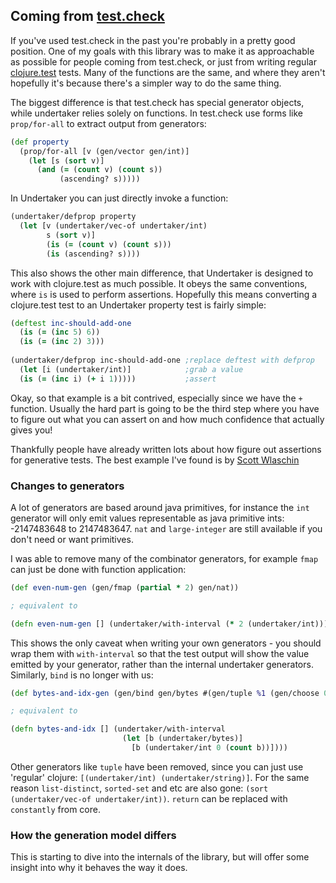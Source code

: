 ## Coming from [test.check](https://github.com/clojure/test.check/)

If you've used test.check in the past you're probably in a pretty good position.
One of my goals with this library was to make it as approachable as possible for people coming from
test.check, or just from writing regular [clojure.test](https://clojure.github.io/clojure/clojure.test-api.html) 
tests. Many of the functions are the same, and where they aren't hopefully it's because there's a simpler way to do
the same thing. 

The biggest difference is that test.check has special generator objects, while undertaker relies solely on
functions. In test.check use forms like `prop/for-all` to extract output from generators:

```clojure
(def property
  (prop/for-all [v (gen/vector gen/int)]
    (let [s (sort v)]
      (and (= (count v) (count s))
           (ascending? s)))))
```

In Undertaker you can just directly invoke a function:

```clojure
(undertaker/defprop property
  (let [v (undertaker/vec-of undertaker/int)
        s (sort v)]
        (is (= (count v) (count s)))
        (is (ascending? s))))
```

This also shows the other main difference, that Undertaker is designed to work with clojure.test as much 
possible. It obeys the same conventions, where `is` is used to perform assertions. Hopefully this means
converting a clojure.test test to an Undertaker property test is fairly simple:

```clojure
(deftest inc-should-add-one
  (is (= (inc 5) 6))
  (is (= (inc 2) 3)))
  
(undertaker/defprop inc-should-add-one ;replace deftest with defprop
  (let [i (undertaker/int)]            ;grab a value
  (is (= (inc i) (+ i 1)))))           ;assert
```

Okay, so that example is a bit contrived, especially since we have the `+` function. 
Usually the hard part is going to be the third step where you have to figure out what you can assert on
and how much confidence that actually gives you!

Thankfully people have already written lots about how figure out assertions for generative tests. 
The best example I've found is by [Scott Wlaschin](https://fsharpforfunandprofit.com/posts/property-based-testing-2/)

### Changes to generators

A lot of generators are based around java primitives, for instance the `int` generator will only emit values 
representable as java primitive ints: -2147483648 to 2147483647.
`nat` and `large-integer` are still available if you don't need or want primitives.

I was able to remove many of the combinator generators, for example `fmap` can just be done with function 
application:

```clojure
(def even-num-gen (gen/fmap (partial * 2) gen/nat))

; equivalent to

(defn even-num-gen [] (undertaker/with-interval (* 2 (undertaker/int))))
```

This shows the only caveat when writing your own generators - you should wrap them with `with-interval`
so that the test output will show the value emitted by your generator, rather than the internal undertaker generators.
Similarly, `bind` is no longer with us:

```clojure
(def bytes-and-idx-gen (gen/bind gen/bytes #(gen/tuple %1 (gen/choose 0 (count %1)))))

; equivalent to

(defn bytes-and-idx [] (undertaker/with-interval
                         (let [b (undertaker/bytes)]
                           [b (undertaker/int 0 (count b))])))
```

Other generators like `tuple` have been removed, since you can just use 'regular' clojure: 
`[(undertaker/int) (undertaker/string)]`. For the same reason `list-distinct`, `sorted-set` and etc are 
also gone: `(sort (undertaker/vec-of undertaker/int))`. `return` can be replaced with `constantly` from 
core.

### How the generation model differs

This is starting to dive into the internals of the library, but will offer some insight into why it behaves
the way it does.

<!--TODO: talk about set generation, etc -->
